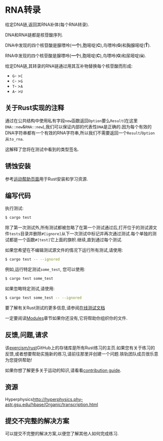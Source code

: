 # RNA转录

给定DNA链,返回其RNA补体(每个RNA转录).

DNA和RNA链都是核苷酸序列.

DNA中发现的四个核苷酸是腺嘌呤(**一个**),胞嘧啶(**C**),鸟嘌呤(**G**)和胸腺嘧啶(**Ť**).

RNA中发现的四个核苷酸是腺嘌呤(**一个**),胞嘧啶(**C**),鸟嘌呤(**G**)和尿嘧啶(**ü**).

给定DNA链,其转录的RNA链通过用其互补物替换每个核苷酸而形成:

-   `G`- >`C`
-   `C`- >`G`
-   `T`- >`A`
-   `A`- >`U`

## 关于Rust实现的注释

通过在公共结构中使用私有字段`new`函数返回`Option`要么`Result`(在这里`DNA::new`&`RNA::new`),我们可以保证内部的代表性`DNA`是正确的.因为每个有效的DNA字符串都有一个有效的RNA字符串,所以我们不需要返回一个`Result`/`Option`从`to_rna`.

这解释了您将在测试中看到的类型签名.

## 锈蚀安装

参考[运动帮助页面][help-page]用于Rust安装和学习资源.

## 编写代码

执行测试:

```bash
$ cargo test
```

除了第一次测试外,所有测试都被忽略了在第一个测试通过后,打开位于的测试源文件`tests`目录并删除`#[ignore]`从下一次测试中标记并再次通过测试.每个单独的测试都是一个函数`#[test]`它上面的旗帜.继续,直到通过每个测试.

如果您希望在不编辑测试源文件的情况下运行所有​​测试,请使用:

```bash
$ cargo test -- --ignored
```

例如,运行特定测试`some_test`, 您可以使用:

```bash
$ cargo test some_test
```

如果忽略特定测试,请使用:

```bash
$ cargo test some_test -- --ignored
```

要了解有关Rust测试的更多信息,请参阅[在线测试文档][rust-tests]

一定要阅读[Modules](https://doc.rust-lang.org/book/2018-edition/ch07-00-modules.html)章节如果你还没有,它将帮助你组织你的文件.

## 反馈,问题,请求

该[exercism/rust](https://github.com/exercism/rust)GitHub上的存储库是所有Rust练习的主页.如果您有关于练习的反馈,或者想要帮助实施新的练习,请前往那里并创建一个问题.铁轨团队成员很乐意为您提供帮助!

如果你想了解更多关于运动的知识,请看看[contribution guide](https://github.com/exercism/docs/blob/master/contributing-to-language-tracks/README.md).

[help-page]: https://exercism.io/tracks/rust/learning

[modules]: https://doc.rust-lang.org/book/2018-edition/ch07-00-modules.html

[cargo]: https://doc.rust-lang.org/book/2018-edition/ch14-00-more-about-cargo.html

[rust-tests]: https://doc.rust-lang.org/book/2018-edition/ch11-02-running-tests.html

## 资源

Hyperphysics<http://hyperphysics.phy-astr.gsu.edu/hbase/Organic/transcription.html>

## 提交不完整的解决方案

可以提交不完整的解决方案,以便您了解其他人如何完成练习.

